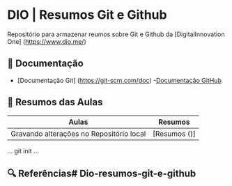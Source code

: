 
# DIO | Resumos Git e Github

Repositório para armazenar reumos sobre Git e Github da [DigitalInnovation One] (https://www.dio.me/)

## 📘 Documentação

- [Documentação Git] (https://git-scm.com/doc)
-[Documentação GitHub](https://docs.github.com/)

## 📖 Resumos das Aulas

| Aulas | Resumos |
|-------|---------|
|Gravando alterações no Repositório local | [Resumos ()] |

...
git init
...

## 🔍 Referências# Dio-resumos-git-e-github
